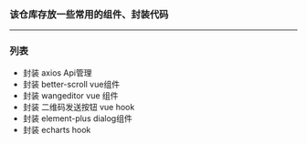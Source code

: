 ### 该仓库存放一些常用的组件、封装代码

---

### 列表

- 封装 axios Api管理
- 封装 better-scroll vue组件
- 封装 wangeditor vue 组件
- 封装 二维码发送按钮 vue hook
- 封装 element-plus dialog组件
- 封装 echarts hook
